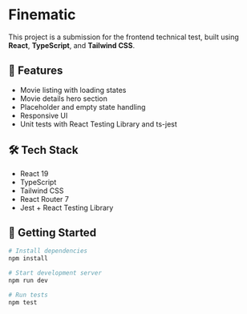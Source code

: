 # Finematic

This project is a submission for the frontend technical test, built using **React**, **TypeScript**, and **Tailwind CSS**.

## 🧩 Features

- Movie listing with loading states
- Movie details hero section
- Placeholder and empty state handling
- Responsive UI
- Unit tests with React Testing Library and ts-jest

## 🛠 Tech Stack

- React 19
- TypeScript
- Tailwind CSS
- React Router 7
- Jest + React Testing Library

## 🚀 Getting Started

```bash
# Install dependencies
npm install

# Start development server
npm run dev

# Run tests
npm test
